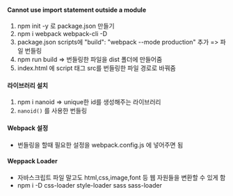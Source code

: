 #### Cannot use import statement outside a module

1. npm init -y 로 package.json 만들기
2. npm i webpack webpack-cli -D
3. package.json scripts에 "build": "webpack --mode production" 추가 => 파일 번들링
4. npm run build => 번들링한 파일을 dist 폴더에 만들어줌
5. index.html 에 script 태그 src를 번들링한 파일 경로로 바꿔줌

#### 라이브러리 설치

1. npm i nanoid => unique한 id를 생성해주는 라이브러리
2. `nanoid()` 를 사용한 번들링

#### Webpack 설정

- 번들링을 할때 필요한 설정을 webpack.config.js 에 넣어주면 됨

#### Weppack Loader

- 자바스크립트 파일 말고도 html,css,image,font 등 웹 자원들을 변환할 수 있게 함
- npm i -D css-loader style-loader sass sass-loader
